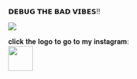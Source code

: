 𝗗𝗘𝗕𝗨𝗚 𝗧𝗛𝗘 𝗕𝗔𝗗 𝗩𝗜𝗕𝗘𝗦!!
<p><img aling="center"src="https://user-images.githubusercontent.com/49580304/110318584-81067880-7fc2-11eb-8391-152d308e7f2b.gif"/></p>
𝐜𝐥𝐢𝐜𝐤 𝐭𝐡𝐞 𝐥𝐨𝐠𝐨 𝐭𝐨 𝐠𝐨 𝐭𝐨 𝐦𝐲 𝐢𝐧𝐬𝐭𝐚𝐠𝐫𝐚𝐦:
<br>
<a href="https://www.instagram.com/arn_beatz"><img src="https://upload.wikimedia.org/wikipedia/commons/thumb/a/a5/Instagram_icon.png/120px-Instagram_icon.png" width="50"></a>
